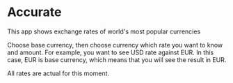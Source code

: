 # Accurate
This app shows exchange rates of world's most popular currencies

Choose base currency, then choose currency which rate you want to know and amount. For example, you want to see USD rate against EUR. In this case, EUR is base currency, which means that you will see the result in EUR.

All rates are actual for this moment.
